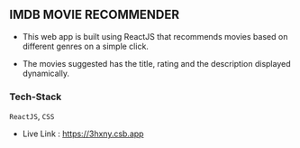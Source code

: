 ## IMDB MOVIE RECOMMENDER 

- This web app is built using ReactJS that recommends movies based on different genres on a simple click.

- The movies suggested has the title, rating and the description displayed dynamically.

### Tech-Stack
`ReactJS`, `CSS`

- Live Link : https://3hxny.csb.app


